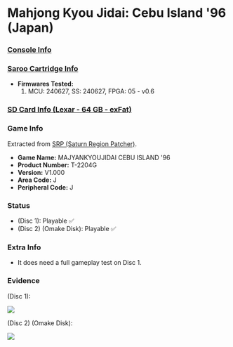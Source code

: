 # Mahjong Kyou Jidai: Cebu Island '96 (Japan)

### [Console Info](../../../../../Info/Consoles/VA13/README.md)

### [Saroo Cartridge Info](../../../../../Info/Cartridges/RetroGameParadiseStore/1.32F/README.md)

- <b>Firmwares Tested:</b>
  1. MCU: 240627, SS: 240627, FPGA: 05 - v0.6

### [SD Card Info (Lexar - 64 GB - exFat)](../../../../../Info/SdCards/Lexar/64GB/exfat/README.md)

### Game Info

Extracted from [SRP (Saturn Region Patcher)](https://segaxtreme.net/resources/saturn-region-patcher.81/download).

- <b>Game Name:</b> MAJYANKYOUJIDAI CEBU ISLAND '96
- <b>Product Number:</b> T-2204G
- <b>Version:</b> V1.000
- <b>Area Code:</b> J
- <b>Peripheral Code:</b> J

### Status

- (Disc 1): Playable :white_check_mark:
- (Disc 2) (Omake Disk): Playable :white_check_mark:

### Extra Info

- It does need a full gameplay test on Disc 1.

### Evidence

(Disc 1):

[![](https://img.youtube.com/vi/qtb_eNJ8lYk/0.jpg)](https://www.youtube.com/watch?v=qtb_eNJ8lYk)

(Disc 2) (Omake Disk):

[![](https://img.youtube.com/vi/RqV03t1GGcc/0.jpg)](https://www.youtube.com/watch?v=RqV03t1GGcc)
